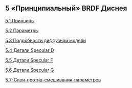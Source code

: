 ## 5 «Принципиальный» BRDF Диснея

[5.1 Принципы](https://gitlab.com/wiresoftshade/asteroids/-/wikis/Physically-Based-Shading-at-Disney-(article-translate)/5-%C2%AB%D0%9F%D1%80%D0%B8%D0%BD%D1%86%D0%B8%D0%BF%D0%B8%D0%B0%D0%BB%D1%8C%D0%BD%D1%8B%D0%B9%C2%BB-BRDF-%D0%94%D0%B8%D1%81%D0%BD%D0%B5%D1%8F/5.1-%D0%9F%D1%80%D0%B8%D0%BD%D1%86%D0%B8%D0%BF%D1%8B.md)

[5.2 Параметры](https://gitlab.com/wiresoftshade/asteroids/-/wikis/Physically-Based-Shading-at-Disney-(article-translate)/5-%C2%AB%D0%9F%D1%80%D0%B8%D0%BD%D1%86%D0%B8%D0%BF%D0%B8%D0%B0%D0%BB%D1%8C%D0%BD%D1%8B%D0%B9%C2%BB-BRDF-%D0%94%D0%B8%D1%81%D0%BD%D0%B5%D1%8F/5.1-%D0%9F%D1%80%D0%B8%D0%BD%D1%86%D0%B8%D0%BF%D1%8B.md)

[5.3 Подробности диффузной модели](https://gitlab.com/wiresoftshade/asteroids/-/wikis/Physically-Based-Shading-at-Disney-(article-translate)/5-%C2%AB%D0%9F%D1%80%D0%B8%D0%BD%D1%86%D0%B8%D0%BF%D0%B8%D0%B0%D0%BB%D1%8C%D0%BD%D1%8B%D0%B9%C2%BB-BRDF-%D0%94%D0%B8%D1%81%D0%BD%D0%B5%D1%8F/5.3-%D0%9F%D0%BE%D0%B4%D1%80%D0%BE%D0%B1%D0%BD%D0%BE%D1%81%D1%82%D0%B8-%D0%B4%D0%B8%D1%84%D1%84%D1%83%D0%B7%D0%BD%D0%BE%D0%B9-%D0%BC%D0%BE%D0%B4%D0%B5%D0%BB%D0%B8)

[5.4 Детали Specular D](5-«Принципиальный»-BRDF-Диснея/5.4-Детали-Specular-D.md)

[5.5 Детали Specular F](5-«Принципиальный»-BRDF-Диснея/5.5-Детали-Specular-F.md)

[5.6 Детали Specular G](5-«Принципиальный»-BRDF-Диснея/5.6-Детали-Specular-G.md)

[5.7-Слои-против-смешивания-параметров](5-«Принципиальный»-BRDF-Диснея/5.7-Слои-против-смешивания-параметров.md)
